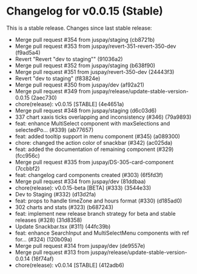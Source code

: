 # Changelog for v0.0.15 (Stable)

This is a stable release. Changes since last stable release:

- Merge pull request #354 from juspay/staging (cb8721b)
- Merge pull request #353 from juspay/revert-351-revert-350-dev (f9ad5a4)
- Revert "Revert "dev to staging"" (91036a2)
- Merge pull request #352 from juspay/staging (b638f90)
- Merge pull request #351 from juspay/revert-350-dev (24443f3)
- Revert "dev to staging" (f83824e)
- Merge pull request #350 from juspay/dev (af92a21)
- Merge pull request #349 from juspay/release/update-stable-version-0.0.15 (2aec730)
- chore(release): v0.0.15 [STABLE] (4e4651a)
- Merge pull request #348 from juspay/staging (d6c03d6)
- 337 chart xaxis ticks overlapping and inconsistency (#346) (79a9893)
- feat: enhance MultiSelect component with maxSelections and selectedPo… (#339) (ab77657)
- feat: added tooltip support in menu component (#345) (a089300)
- chore: changed the action color of snackbar (#342) (ac025da)
- feat: added the documentation of remaining component (#329) (fcc956c)
- Merge pull request #335 from juspay/DS-305-card-component (7ccbbf2)
- feat: changelog card components created (#303) (6f5fd3f)
- Merge pull request #334 from juspay/dev (81ddbaa)
- chore(release): v0.0.15-beta [BETA] (#333) (3544e33)
- Dev to Staging (#332) (d13d2fa)
- feat: props to handle timeZone and hours format (#330) (d185ad0)
- 302 charts and stats (#323) (b687243)
- feat: implement new release branch strategy for beta and stable releases (#328) (31d8358)
- Update Snackbar.tsx (#311) (44fc39b)
- feat: enhance SearchInput and MultiSelectMenu components with ref for… (#324) (120b09a)
- Merge pull request #314 from juspay/dev (de9557e)
- Merge pull request #313 from juspay/release/update-stable-version-0.0.14 (16f74af)
- chore(release): v0.0.14 [STABLE] (412adb6)
